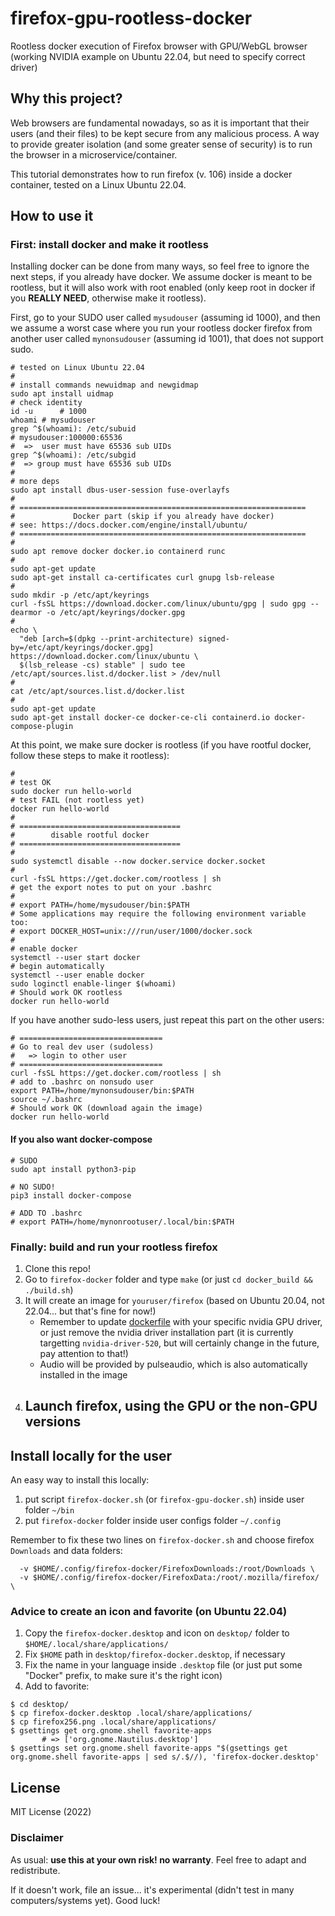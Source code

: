 # firefox-gpu-rootless-docker
Rootless docker execution of Firefox browser with GPU/WebGL browser (working NVIDIA example on Ubuntu 22.04, but need to specify correct driver)


## Why this project?

Web browsers are fundamental nowadays, so as it is important that their users (and their files) to be kept secure from any malicious process.
A way to provide greater isolation (and some greater sense of security) is to run the browser in a microservice/container.

This tutorial demonstrates how to run firefox (v. 106) inside a docker container, tested on a Linux Ubuntu 22.04.

## How to use it

### First: install docker and make it rootless

Installing docker can be done from many ways, so feel free to ignore the next steps, if you already have docker.
We assume docker is meant to be rootless, but it will also work with root enabled (only keep root in docker if you **REALLY NEED**, otherwise make it rootless).

First, go to your SUDO user called `mysudouser` (assuming id 1000), and then we assume a worst case where you run your rootless docker firefox from another user called `mynonsudouser` (assuming id 1001), that does not support sudo.

```
# tested on Linux Ubuntu 22.04
#
# install commands newuidmap and newgidmap
sudo apt install uidmap  
# check identity 
id -u      # 1000
whoami # mysudouser
grep ^$(whoami): /etc/subuid
# mysudouser:100000:65536
#  =>  user must have 65536 sub UIDs
grep ^$(whoami): /etc/subgid
#  => group must have 65536 sub UIDs 
#
# more deps
sudo apt install dbus-user-session fuse-overlayfs
#
# ================================================================
#             Docker part (skip if you already have docker)
# see: https://docs.docker.com/engine/install/ubuntu/
# ================================================================
#
sudo apt remove docker docker.io containerd runc
# 
sudo apt-get update
sudo apt-get install ca-certificates curl gnupg lsb-release
#
sudo mkdir -p /etc/apt/keyrings
curl -fsSL https://download.docker.com/linux/ubuntu/gpg | sudo gpg --dearmor -o /etc/apt/keyrings/docker.gpg
#
echo \
  "deb [arch=$(dpkg --print-architecture) signed-by=/etc/apt/keyrings/docker.gpg] https://download.docker.com/linux/ubuntu \
  $(lsb_release -cs) stable" | sudo tee /etc/apt/sources.list.d/docker.list > /dev/null
#
cat /etc/apt/sources.list.d/docker.list
#
sudo apt-get update
sudo apt-get install docker-ce docker-ce-cli containerd.io docker-compose-plugin
```

At this point, we make sure docker is rootless (if you have rootful docker, follow these steps to make it rootless):

```
#
# test OK
sudo docker run hello-world
# test FAIL (not rootless yet)
docker run hello-world
#
# ====================================
#        disable rootful docker
# ====================================
#
sudo systemctl disable --now docker.service docker.socket
#
curl -fsSL https://get.docker.com/rootless | sh
# get the export notes to put on your .bashrc
#
# export PATH=/home/mysudouser/bin:$PATH
# Some applications may require the following environment variable too:
# export DOCKER_HOST=unix:///run/user/1000/docker.sock
#
# enable docker
systemctl --user start docker
# begin automatically
systemctl --user enable docker
sudo loginctl enable-linger $(whoami)
# Should work OK rootless
docker run hello-world
```

If you have another sudo-less users, just repeat this part on the other users:

```
# ================================
# Go to real dev user (sudoless)
#   => login to other user
# ================================
curl -fsSL https://get.docker.com/rootless | sh
# add to .bashrc on nonsudo user
export PATH=/home/mynonsudouser/bin:$PATH
source ~/.bashrc
# Should work OK (download again the image)
docker run hello-world
```

#### If you also want docker-compose

```
# SUDO
sudo apt install python3-pip

# NO SUDO!
pip3 install docker-compose

# ADD TO .bashrc
# export PATH=/home/mynonrootuser/.local/bin:$PATH
```

### Finally: build and run your rootless firefox

1. Clone this repo! 
1. Go to `firefox-docker` folder and type `make` (or just `cd docker_build && ./build.sh`)
1. It will create an image for `youruser/firefox` (based on Ubuntu 20.04, not 22.04... but that's fine for now!)
    - Remember to update [dockerfile](firefox-docker/docker_build/dockerfile) with your specific nvidia GPU driver, or just remove the nvidia driver installation part (it is currently targetting `nvidia-driver-520`, but will certainly change in the future, pay attention to that!)
    - Audio will be provided by pulseaudio, which is also automatically installed in the image
1. Launch firefox, using the GPU or the non-GPU versions
    - 


## Install locally for the user

An easy way to install this locally:

1. put script `firefox-docker.sh` (or `firefox-gpu-docker.sh`) inside user folder `~/bin`
1. put `firefox-docker` folder inside user configs folder `~/.config`

Remember to fix these two lines on `firefox-docker.sh` and choose firefox `Downloads` and data folders:

```
  -v $HOME/.config/firefox-docker/FirefoxDownloads:/root/Downloads \
  -v $HOME/.config/firefox-docker/FirefoxData:/root/.mozilla/firefox/ \
```

### Advice to create an icon and favorite (on Ubuntu 22.04)

1. Copy the `firefox-docker.desktop` and icon on `desktop/` folder to `$HOME/.local/share/applications/`
1. Fix `$HOME` path in `desktop/firefox-docker.desktop`, if necessary
1. Fix the name in your language inside `.desktop` file (or just put some "Docker" prefix, to make sure it's the right icon)
1. Add to favorite:

```
$ cd desktop/
$ cp firefox-docker.desktop .local/share/applications/
$ cp firefox256.png .local/share/applications/
$ gsettings get org.gnome.shell favorite-apps
       # => ['org.gnome.Nautilus.desktop']
$ gsettings set org.gnome.shell favorite-apps "$(gsettings get org.gnome.shell favorite-apps | sed s/.$//), 'firefox-docker.desktop'
```


## License

MIT License (2022)

### Disclaimer

As usual: **use this at your own risk! no warranty**. Feel free to adapt and redistribute.

If it doesn't work, file an issue... it's experimental (didn't test in many computers/systems yet). 
Good luck!